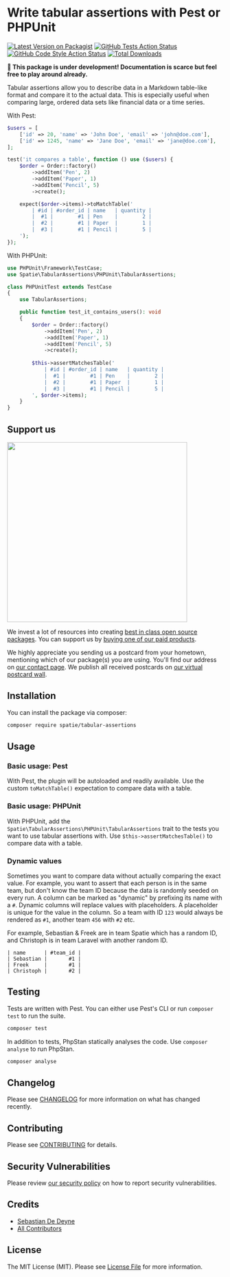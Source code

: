 # Write tabular assertions with Pest or PHPUnit

[![Latest Version on Packagist](https://img.shields.io/packagist/v/spatie/tabular-assertions.svg?style=flat-square)](https://packagist.org/packages/spatie/tabular-assertions)
[![GitHub Tests Action Status](https://img.shields.io/github/actions/workflow/status/spatie/tabular-assertions/run-tests.yml?branch=main&label=tests&style=flat-square)](https://github.com/spatie/tabular-assertions/actions?query=workflow%3Arun-tests+branch%3Amain)
[![GitHub Code Style Action Status](https://img.shields.io/github/actions/workflow/status/spatie/tabular-assertions/fix-php-code-style-issues.yml?branch=main&label=code%20style&style=flat-square)](https://github.com/spatie/tabular-assertions/actions?query=workflow%3A"Fix+PHP+code+style+issues"+branch%3Amain)
[![Total Downloads](https://img.shields.io/packagist/dt/spatie/tabular-assertions.svg?style=flat-square)](https://packagist.org/packages/spatie/tabular-assertions)

**🚧 This package is under development! Documentation is scarce but feel free to play around already.** 

Tabular assertions allow you to describe data in a Markdown table-like format and compare it to the actual data. This is especially useful when comparing large, ordered data sets like financial data or a time series. 

With Pest:

```php
$users = [
    ['id' => 20, 'name' => 'John Doe', 'email' => 'john@doe.com'],
    ['id' => 1245, 'name' => 'Jane Doe', 'email' => 'jane@doe.com'],
];

test('it compares a table', function () use ($users) {
    $order = Order::factory()
        ->addItem('Pen', 2)
        ->addItem('Paper', 1)
        ->addItem('Pencil', 5)
        ->create();

    expect($order->items)->toMatchTable('
        | #id | #order_id | name   | quantity |
        |  #1 |        #1 | Pen    |        2 |
        |  #2 |        #1 | Paper  |        1 |
        |  #3 |        #1 | Pencil |        5 |
    ');
});
```

With PHPUnit:

```php
use PHPUnit\Framework\TestCase;
use Spatie\TabularAssertions\PHPUnit\TabularAssertions;

class PHPUnitTest extends TestCase
{
    use TabularAssertions;

    public function test_it_contains_users(): void
    {
        $order = Order::factory()
            ->addItem('Pen', 2)
            ->addItem('Paper', 1)
            ->addItem('Pencil', 5)
            ->create();
    
        $this->assertMatchesTable('
            | #id | #order_id | name   | quantity |
            |  #1 |        #1 | Pen    |        2 |
            |  #2 |        #1 | Paper  |        1 |
            |  #3 |        #1 | Pencil |        5 |
        ', $order->items);
    }
}
```

## Support us

[<img src="https://github-ads.s3.eu-central-1.amazonaws.com/tabular-assertions.jpg?t=1" width="419px" />](https://spatie.be/github-ad-click/tabular-assertions)

We invest a lot of resources into creating [best in class open source packages](https://spatie.be/open-source). You can support us by [buying one of our paid products](https://spatie.be/open-source/support-us).

We highly appreciate you sending us a postcard from your hometown, mentioning which of our package(s) you are using. You'll find our address on [our contact page](https://spatie.be/about-us). We publish all received postcards on [our virtual postcard wall](https://spatie.be/open-source/postcards).

## Installation

You can install the package via composer:

```bash
composer require spatie/tabular-assertions
```

## Usage

### Basic usage: Pest

With Pest, the plugin will be autoloaded and readily available. Use the custom `toMatchTable()` expectation to compare data with a table.

### Basic usage: PHPUnit

With PHPUnit, add the `Spatie\TabularAssertions\PHPUnit\TabularAssertions` trait to the tests you want to use tabular assertions with. Use `$this->assertMatchesTable()` to compare data with a table. 

### Dynamic values

Sometimes you want to compare data without actually comparing the exact value. For example, you want to assert that each person is in the same team, but don't know the team ID because the data is randomly seeded on every run. A column can be marked as "dynamic" by prefixing its name with a `#`. Dynamic columns will replace values with placeholders. A placeholder is unique for the value in the column. So a team with ID `123` would always be rendered as `#1`, another team `456` with `#2` etc.

For example, Sebastian & Freek are in team Spatie which has a random ID, and Christoph is in team Laravel with another random ID.

```
| name      | #team_id |
| Sebastian |       #1 |
| Freek     |       #1 |
| Christoph |       #2 |
```

## Testing

Tests are written with Pest. You can either use Pest's CLI or run `composer test` to run the suite.

```bash
composer test
```

In addition to tests, PhpStan statically analyses the code. Use `composer analyse` to run PhpStan. 

```bash
composer analyse
```

## Changelog

Please see [CHANGELOG](CHANGELOG.md) for more information on what has changed recently.

## Contributing

Please see [CONTRIBUTING](CONTRIBUTING.md) for details.

## Security Vulnerabilities

Please review [our security policy](../../security/policy) on how to report security vulnerabilities.

## Credits

- [Sebastian De Deyne](https://github.com/sebastiandedeyne)
- [All Contributors](../../contributors)

## License

The MIT License (MIT). Please see [License File](LICENSE.md) for more information.
